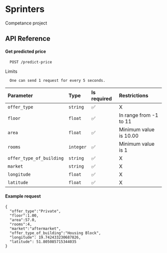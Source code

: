 # Sprinters
Competance project

## API Reference

#### Get predicted price

```bash
  POST /predict-price
```
Limits
```
  One can send 1 request for every 5 seconds.
```

| Parameter | Type     | Is required| Restrictions  |
| :-------- | :------- | :--------- | :----------- |
| `offer_type` | `string` | ✅| X |
| `floor` | `float` | ✅  | In range from -1 to 11 |
| `area` | `float` | ✅  | Minimum value is 10.00 |
| `rooms` | `integer` | ✅| Minimum value is 1 |
| `offer_type_of_building` | `string` | ✅| X |
| `market` | `string` | ✅| X |
| `longitude` | `float` | ✅| X |
| `latitude` | `float` | ✅| X |

#### Example request

```http
{
  "offer_type":"Private",
  "floor":1.00,
  "area":57.0,
  "rooms":4,
  "market":"aftermarket",
  "offer_type_of_building":"Housing Block",
  "longitude": 19.742433230687826,
  "latitude": 51.805085715344035
}
```
